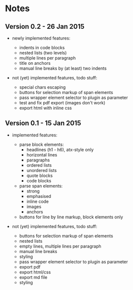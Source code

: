 # Notes

## Version 0.2 - 26 Jan 2015
- newly implemented features:
    + indents in code blocks
    + nested lists (two levels)
    + multiple lines per paragraph
    + title on anchors
    + manual line breaks by (at least) two indents

- not (yet) implemented features, todo stuff:
    + special chars escaping
    + buttons for selection markup of span elements
    + pass wrapper element selector to plugin as parameter
    + test and fix pdf export (images don't work)
    + export html with inline css


## Version 0.1 - 15 Jan 2015
- implemented features:
    + parse block elements:
        + headlines (h1 - h6), atx-style only
        + horizontal lines
        + paragraphs
        + ordered lists
        + unordered lists
        + quote blocks
        + code blocks
    + parse span elements:
        + strong
        + emphasised
        + inline code
        + images
        + anchors
    + buttons for line by line markup, block elements only

- not (yet) implemented features, todo stuff:
    + buttons for selection markup of span elements
    + nested lists
    + empty lines, multiple lines per paragraph
    + manual line breaks
    + styling
    + pass wrapper element selector to plugin as parameter
    + export pdf
    + export html/css
    + export md file
    + styling